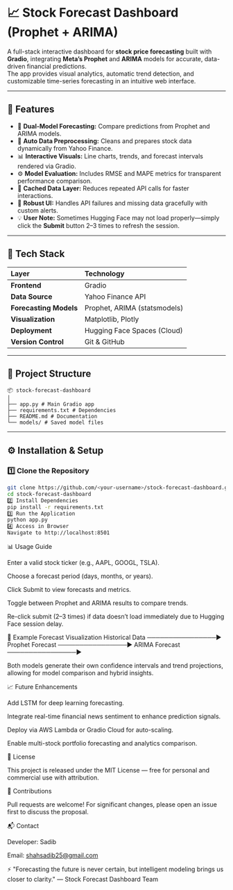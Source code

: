 # 📈 Stock Forecast Dashboard (Prophet + ARIMA)

A full-stack interactive dashboard for **stock price forecasting** built with **Gradio**, integrating **Meta’s Prophet** and **ARIMA** models for accurate, data-driven financial predictions.  
The app provides visual analytics, automatic trend detection, and customizable time-series forecasting in an intuitive web interface.

---

## 🚀 Features

- 🔮 **Dual-Model Forecasting:** Compare predictions from Prophet and ARIMA models.  
- 🧠 **Auto Data Preprocessing:** Cleans and prepares stock data dynamically from Yahoo Finance.  
- 📊 **Interactive Visuals:** Line charts, trends, and forecast intervals rendered via Gradio.  
- ⚙️ **Model Evaluation:** Includes RMSE and MAPE metrics for transparent performance comparison.  
- 📁 **Cached Data Layer:** Reduces repeated API calls for faster interactions.  
- 🔁 **Robust UI:** Handles API failures and missing data gracefully with custom alerts.  
- 💡 **User Note:** Sometimes Hugging Face may not load properly—simply click the **Submit** button 2–3 times to refresh the session.

---

## 🧩 Tech Stack

| Layer | Technology |
|:------|:------------|
| **Frontend** | Gradio |
| **Data Source** | Yahoo Finance API |
| **Forecasting Models** | Prophet, ARIMA (statsmodels) |
| **Visualization** | Matplotlib, Plotly |
| **Deployment** | Hugging Face Spaces (Cloud) |
| **Version Control** | Git & GitHub |

---

## 📂 Project Structure
```
📦 stock-forecast-dashboard
│
├── app.py # Main Gradio app
├── requirements.txt # Dependencies
├── README.md # Documentation
└── models/ # Saved model files
```
---

## ⚙️ Installation & Setup

### 1️⃣ Clone the Repository
```bash
git clone https://github.com/<your-username>/stock-forecast-dashboard.git
cd stock-forecast-dashboard
2️⃣ Install Dependencies
pip install -r requirements.txt
3️⃣ Run the Application
python app.py
4️⃣ Access in Browser
Navigate to http://localhost:8501
```
📊 Usage Guide

Enter a valid stock ticker (e.g., AAPL, GOOGL, TSLA).

Choose a forecast period (days, months, or years).

Click Submit to view forecasts and metrics.

Toggle between Prophet and ARIMA results to compare trends.

Re-click submit (2–3 times) if data doesn’t load immediately due to Hugging Face session delay.

🧠 Example Forecast Visualization
Historical Data  ────────────────▶
Prophet Forecast ────────────────▶
ARIMA Forecast   ────────────────▶

Both models generate their own confidence intervals and trend projections, allowing for model comparison and hybrid insights.

📈 Future Enhancements

 Add LSTM for deep learning forecasting.

 Integrate real-time financial news sentiment to enhance prediction signals.

 Deploy via AWS Lambda or Gradio Cloud for auto-scaling.

 Enable multi-stock portfolio forecasting and analytics comparison.

🧾 License

This project is released under the MIT License — free for personal and commercial use with attribution.

🤝 Contributions

Pull requests are welcome!
For significant changes, please open an issue first to discuss the proposal.

📬 Contact

Developer: Sadib

Email: shahsadib25@gmail.com

⚡ "Forecasting the future is never certain, but intelligent modeling brings us closer to clarity."
— Stock Forecast Dashboard Team

